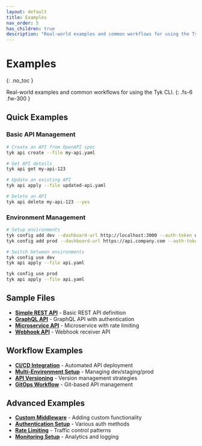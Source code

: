 ```yaml
---
layout: default
title: Examples
nav_order: 5
has_children: true
description: "Real-world examples and common workflows for using the Tyk CLI"
---
```


# Examples
{: .no_toc }

Real-world examples and common workflows for using the Tyk CLI.
{: .fs-6 .fw-300 }

## Quick Examples

### Basic API Management

```bash
# Create an API from OpenAPI spec
tyk api create --file my-api.yaml

# Get API details
tyk api get my-api-123

# Update an existing API
tyk api apply --file updated-api.yaml

# Delete an API
tyk api delete my-api-123 --yes
```

### Environment Management

```bash
# Setup environments
tyk config add dev --dashboard-url http://localhost:3000 --auth-token dev-token --org-id dev-org
tyk config add prod --dashboard-url https://api.company.com --auth-token prod-token --org-id prod-org

# Switch between environments
tyk config use dev
tyk api apply --file api.yaml

tyk config use prod
tyk api apply --file api.yaml
```

## Sample Files

- **[Simple REST API](simple-rest-api.yaml)** - Basic REST API definition
- **[GraphQL API](graphql-api.yaml)** - GraphQL API with authentication
- **[Microservice API](microservice-api.yaml)** - Microservice with rate limiting
- **[Webhook API](webhook-api.yaml)** - Webhook receiver API

## Workflow Examples

- **[CI/CD Integration](cicd-integration.md)** - Automated API deployment
- **[Multi-Environment Setup](multi-environment.md)** - Managing dev/staging/prod
- **[API Versioning](api-versioning.md)** - Version management strategies
- **[GitOps Workflow](gitops-workflow.md)** - Git-based API management

## Advanced Examples

- **[Custom Middleware](custom-middleware.md)** - Adding custom functionality
- **[Authentication Setup](authentication.md)** - Various auth methods
- **[Rate Limiting](rate-limiting.md)** - Traffic control patterns
- **[Monitoring Setup](monitoring.md)** - Analytics and logging